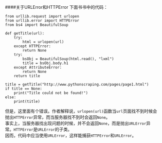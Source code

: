 ####关于URLError和HTTPError
下面书书中的代码：

    from urllib.request import urlopen
    from urllib.error import HTTPError
    from bs4 import BeautifulSoup

    def getTitle(url):
        try:
            html = urlopen(url)
        except HTTPError:
            return None
        try:
            bsObj = BeautifulSoup(html.read(), "lxml")
            title = bsObj.body.h1
        except AttributeError:
            return None
        return title

    title = getTitle("http://www.pythonscraping.com/pages/page1.html")
    if title == None:
        print("Title could not be found!")
    else:
        print(title)

  但是，这里面有个错误。作者解释说，`urlopen(url)`函数当`url`页面找不到时候会抛出`HTTPError`异常，而当服务器找不到时会返回`None`。  
事实上，当服务器找出现问题的时候，并不会返回`None`，而是抛出`URLError`异常。`HTTPError`是`URLError`的子类。  
因而，代码中应当使用`URLError`，这样能捕获`HTTPError`和`URLError`。
